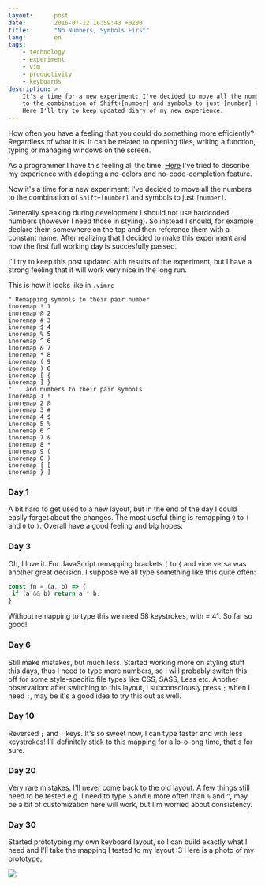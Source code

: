 ```yaml
---
layout:      post
date:        2016-07-12 16:59:43 +0200
title:       "No Numbers, Symbols First"
lang:        en
tags:
    - technology
    - experiment
    - vim
    - productivity
    - keyboards
description: >
    It's a time for a new experiment: I've decided to move all the numbers
    to the combination of Shift+[number] and symbols to just [number] key.
    Here I'll try to keep updated diary of my new experience.
---
```

How often you have a feeling that you could do something more efficiently? Regardless of what it is. It can be related to opening files, writing a function, typing or managing windows on the screen.

As a programmer I have this feeling all the time. [Here](https://kuzzmi.com/blog/code-completion-thank-you-but-no) I've tried to describe my experience with adopting a no-colors and no-code-completion feature.

Now it's a time for a new experiment: I've decided to move all the numbers to the combination of `Shift+[number]` and symbols to just `[number]`.

Generally speaking during development I should not use hardcoded numbers (however I need those in styling). So instead I should, for example declare them somewhere on the top and then reference them with a constant name. After realizing that I decided to make this experiment and now the first full working day is succesfully passed.

I'll try to keep this post updated with results of the experiment, but I have a strong feeling that it will work very nice in the long run.

This is how it looks like in `.vimrc`

```
" Remapping symbols to their pair number
inoremap ! 1
inoremap @ 2
inoremap # 3
inoremap $ 4
inoremap % 5
inoremap ^ 6
inoremap & 7
inoremap * 8
inoremap ( 9
inoremap ) 0
inoremap [ {
inoremap ] }
" ...and numbers to their pair symbols
inoremap 1 !
inoremap 2 @
inoremap 3 #
inoremap 4 $
inoremap 5 %
inoremap 6 ^
inoremap 7 &
inoremap 8 *
inoremap 9 (
inoremap 0 )
inoremap { [
inoremap } ]
```

### Day 1

A bit hard to get used to a new layout, but in the end of the day I could easily forget about the changes. The most useful thing is remapping `9` to `(` and `0` to `)`. Overall have a good feeling and big hopes.

### Day 3

Oh, I love it. For JavaScript remapping brackets `[` to `{` and vice versa was another great decision. I suppose we all type something like this quite often:

```javascript
const fn = (a, b) => {
 if (a && b) return a * b;
}
```

Without remapping to type this we need 58 keystrokes, with = 41. So far so good!

### Day 6

Still make mistakes, but much less. Started working more on styling stuff this days, thus I need to type more numbers, so I will probably switch this off for some style-specific file types like CSS, SASS, Less etc. Another observation: after switching to this layout, I subconsciously press `;` when I need `:`, may be it's a good idea to try this out as well.

### Day 10

Reversed `;` and `:` keys. It's so sweet now, I can type faster and with less keystrokes! I'll definitely stick to this mapping for a lo-o-ong time, that's for sure.

### Day 20

Very rare mistakes. I'll never come back to the old layout. A few things still need to be tested e.g. I need to type `5` and `6` more often than `%` and `^`, may be a bit of customization here will work, but I'm worried about consistency.

### Day 30

Started prototyping my own keyboard layout, so I can build exactly what I need and I'll take the mapping I tested to my layout :3 Here is a photo of my prototype:

![](https://pbs.twimg.com/media/CoZFgcSWcAECyiq.jpg:large)
